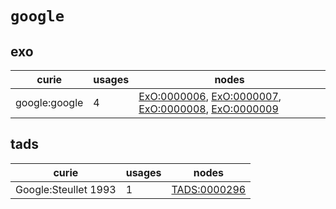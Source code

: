 # `google`

## exo

| curie         |   usages | nodes                                                                                                                                                                                                                                      |
|---------------|----------|--------------------------------------------------------------------------------------------------------------------------------------------------------------------------------------------------------------------------------------------|
| google:google |        4 | [ExO:0000006](http://purl.obolibrary.org/obo/ExO_0000006), [ExO:0000007](http://purl.obolibrary.org/obo/ExO_0000007), [ExO:0000008](http://purl.obolibrary.org/obo/ExO_0000008), [ExO:0000009](http://purl.obolibrary.org/obo/ExO_0000009) |

## tads

| curie                |   usages | nodes                                                       |
|----------------------|----------|-------------------------------------------------------------|
| Google:Steullet 1993 |        1 | [TADS:0000296](http://purl.obolibrary.org/obo/TADS_0000296) |

